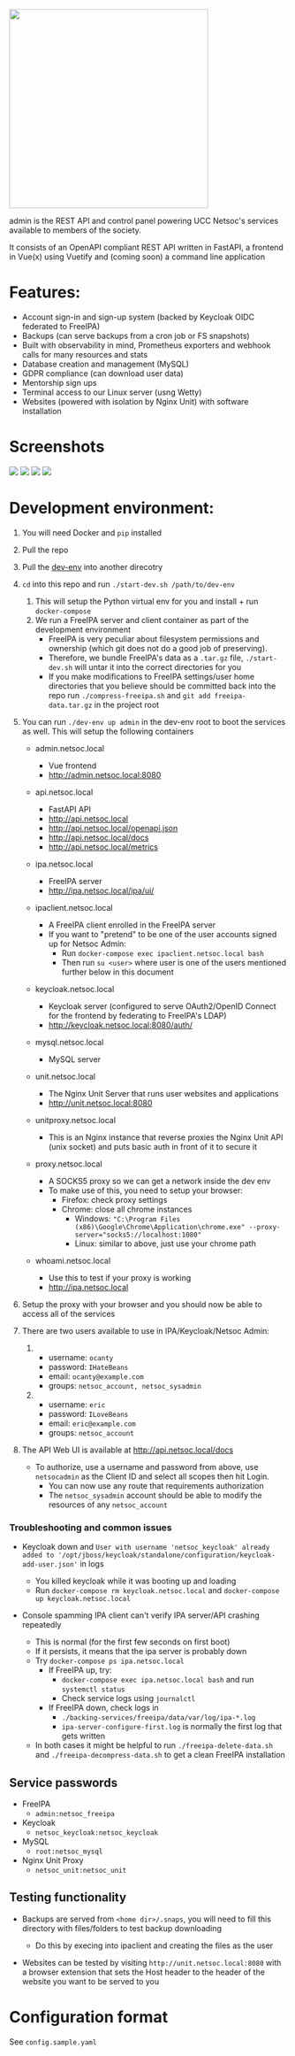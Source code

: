 <img src="ui/src/assets/admin-logo-inverted.svg" width="360"/>

admin is the REST API and control panel powering UCC Netsoc's services available to members of the society.

It consists of an OpenAPI compliant REST API written in FastAPI, a frontend in Vue(x) using Vuetify and (coming soon) a command line application

# Features:

- Account sign-in and sign-up system (backed by Keycloak OIDC federated to FreeIPA)
- Backups (can serve backups from a cron job or FS snapshots)
- Built with observability in mind, Prometheus exporters and webhook calls for many resources and stats
- Database creation and management (MySQL)
- GDPR compliance (can download user data)
- Mentorship sign ups
- Terminal access to our Linux server (usng Wetty)
- Websites (powered with isolation by Nginx Unit) with software installation

# Screenshots

![](./screenshots/s1.PNG)
![](./screenshots/s2.PNG)
![](./screenshots/s3.PNG)
![](./screenshots/s4.PNG)

# Development environment:

1. You will need Docker and `pip` installed

1. Pull the repo
1. Pull the [dev-env](https://github.com/UCCNetsoc/dev-env) into another direcotry
1. `cd` into this repo and run `./start-dev.sh /path/to/dev-env`

   1. This will setup the Python virtual env for you and install + run `docker-compose`
   1. We run a FreeIPA server and client container as part of the development environment
      - FreeIPA is very peculiar about filesystem permissions and ownership (which git does not do a good job of preserving).
      - Therefore, we bundle FreeIPA's data as a `.tar.gz` file, `./start-dev.sh` will untar it into the correct directories for you
      - If you make modifications to FreeIPA settings/user home directories that you believe should be committed back into the repo run `./compress-freeipa.sh` and `git add freeipa-data.tar.gz` in the project root

1. You can run `./dev-env up admin` in the dev-env root to boot the services as well. This will setup the following containers

   - admin.netsoc.local
     - Vue frontend
     - http://admin.netsoc.local:8080
   - api.netsoc.local
     - FastAPI API
     - http://api.netsoc.local
     - http://api.netsoc.local/openapi.json
     - http://api.netsoc.local/docs
     - http://api.netsoc.local/metrics
   - ipa.netsoc.local
     - FreeIPA server
     - http://ipa.netsoc.local/ipa/ui/
   - ipaclient.netsoc.local
     - A FreeIPA client enrolled in the FreeIPA server
     - If you want to "pretend" to be one of the user accounts signed up for Netsoc Admin:
       - Run `docker-compose exec ipaclient.netsoc.local bash`
       - Then run `su <user>` where user is one of the users mentioned further below in this document
   - keycloak.netsoc.local
     - Keycloak server (configured to serve OAuth2/OpenID Connect for the frontend by federating to FreeIPA's LDAP)
     - http://keycloak.netsoc.local:8080/auth/
   - mysql.netsoc.local
     - MySQL server
   - unit.netsoc.local
     - The Nginx Unit Server that runs user websites and applications
     - http://unit.netsoc.local:8080
   - unitproxy.netsoc.local

     - This is an Nginx instance that reverse proxies the Nginx Unit API (unix socket) and puts basic auth in front of it to secure it

   - proxy.netsoc.local
     - A SOCKS5 proxy so we can get a network inside the dev env
     - To make use of this, you need to setup your browser:
       - Firefox: check proxy settings
       - Chrome: close all chrome instances
         - Windows: `"C:\Program Files (x86)\Google\Chrome\Application\chrome.exe" --proxy-server="socks5://localhost:1080"`
         - Linux: similar to above, just use your chrome path
   - whoami.netsoc.local
     - Use this to test if your proxy is working
     - http://ipa.netsoc.local

1. Setup the proxy with your browser and you should now be able to access all of the services
1. There are two users available to use in IPA/Keycloak/Netsoc Admin:

   1. - username: `ocanty`
      - password: `IHateBeans`
      - email: `ocanty@example.com`
      - groups: `netsoc_account, netsoc_sysadmin`
   2. - username: `eric`
      - password: `ILoveBeans`
      - email: `eric@example.com`
      - groups: `netsoc_account`

1. The API Web UI is available at http://api.netsoc.local/docs

   - To authorize, use a username and password from above, use `netsocadmin` as the Client ID and select all scopes then hit Login.
     - You can now use any route that requirements authorization
     - The `netsoc_sysadmin` account should be able to modify the resources of any `netsoc_account`

### Troubleshooting and common issues

- Keycloak down and `User with username 'netsoc_keycloak' already added to '/opt/jboss/keycloak/standalone/configuration/keycloak-add-user.json'` in logs

  - You killed keycloak while it was booting up and loading
  - Run `docker-compose rm keycloak.netsoc.local` and `docker-compose up keycloak.netsoc.local`

- Console spamming IPA client can't verify IPA server/API crashing repeatedly
  - This is normal (for the first few seconds on first boot)
  - If it persists, it means that the ipa server is probably down
  - Try `docker-compose ps ipa.netsoc.local`
    - If FreeIPA up, try:
      - `docker-compose exec ipa.netsoc.local bash` and run `systemctl status`
      - Check service logs using `journalctl`
    - If FreeIPA down, check logs in
      - `./backing-services/freeipa/data/var/log/ipa-*.log`
      - `ipa-server-configure-first.log` is normally the first log that gets written
  - In both cases it might be helpful to run `./freeipa-delete-data.sh` and `./freeipa-decompress-data.sh` to get a clean FreeIPA installation

## Service passwords

- FreeIPA
  - `admin:netsoc_freeipa`
- Keycloak
  - `netsoc_keycloak:netsoc_keycloak`
- MySQL
  - `root:netsoc_mysql`
- Nginx Unit Proxy
  - `netsoc_unit:netsoc_unit`

## Testing functionality

- Backups are served from `<home dir>/.snaps`, you will need to fill this directory with files/folders to test backup downloading

  - Do this by execing into ipaclient and creating the files as the user

- Websites can be tested by visiting `http://unit.netsoc.local:8080` with a browser extension that sets the Host header to the header of the website you want to be served to you

# Configuration format

See `config.sample.yaml`
